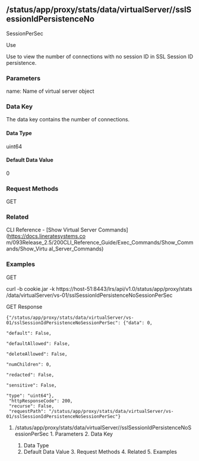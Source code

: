 ## /status/app/proxy/stats/data/virtualServer/<name>/sslSessionIdPersistenceNo
SessionPerSec

Use

Use to view the number of connections with no session ID in SSL Session ID
persistence.

### Parameters

name: Name of virtual server object

### Data Key

The data key contains the number of connections.

#### Data Type

uint64

#### Default Data Value

0

### Request Methods

GET

### Related

CLI Reference - [Show Virtual Server Commands](https://docs.lineratesystems.co
m/093Release_2.5/200CLI_Reference_Guide/Exec_Commands/Show_Commands/Show_Virtu
al_Server_Commands)

### Examples

GET

curl -b cookie.jar -k https://host-51:8443/lrs/api/v1.0/status/app/proxy/stats
/data/virtualServer/vs-01/sslSessionIdPersistenceNoSessionPerSec

GET Response

    
    {"/status/app/proxy/stats/data/virtualServer/vs-01/sslSessionIdPersistenceNoSessionPerSec": {"data": 0,
                                                                                                  "default": False,
                                                                                                  "defaultAllowed": False,
                                                                                                  "deleteAllowed": False,
                                                                                                  "numChildren": 0,
                                                                                                  "redacted": False,
                                                                                                  "sensitive": False,
                                                                                                  "type": "uint64"},
     "httpResponseCode": 200,
     "recurse": False,
     "requestPath": "/status/app/proxy/stats/data/virtualServer/vs-01/sslSessionIdPersistenceNoSessionPerSec"}
    

  1. /status/app/proxy/stats/data/virtualServer/<name>/sslSessionIdPersistenceNoSessionPerSec
    1. Parameters
    2. Data Key
      1. Data Type
      2. Default Data Value
    3. Request Methods
    4. Related
    5. Examples

